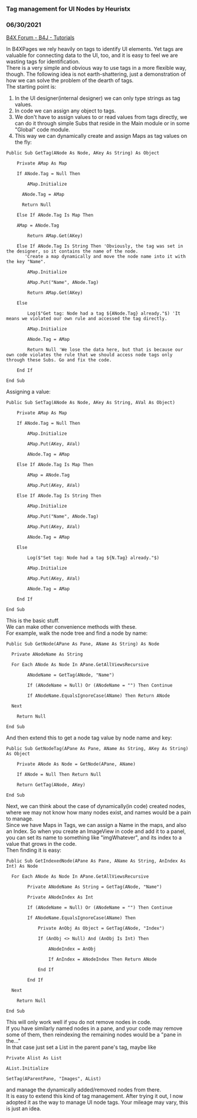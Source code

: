 ### Tag management for UI Nodes by Heuristx
### 06/30/2021
[B4X Forum - B4J - Tutorials](https://www.b4x.com/android/forum/threads/132125/)

In B4XPages we rely heavily on tags to identify UI elements. Yet tags are valuable for connecting data to the UI, too, and it is easy to feel we are wasting tags for identification.  
There is a very simple and obvious way to use tags in a more flexible way, though. The following idea is not earth-shattering, just a demonstration of how we can solve the problem of the dearth of tags.  
The starting point is:  
  
1) In the UI designer(internal designer) we can only type strings as tag values.  
2) In code we can assign any object to tags.  
3) We don't have to assign values to or read values from tags directly, we can do it through simple Subs that reside in the Main module or in some "Global" code module.  
4) This way we can dynamically create and assign Maps as tag values on the fly:  
  

```B4X
Public Sub GetTag(ANode As Node, AKey As String) As Object  
  
    Private AMap As Map  
  
    If ANode.Tag = Null Then  
  
        AMap.Initialize  
  
      ANode.Tag = AMap  
  
      Return Null  
  
    Else If ANode.Tag Is Map Then  
  
    AMap = ANode.Tag  
  
        Return AMap.Get(AKey)  
  
    Else If ANode.Tag Is String Then 'Obviously, the tag was set in the designer, so it contains the name of the node.   
       'Create a map dynamically and move the node name into it with the key "Name".  
  
        AMap.Initialize  
  
        AMap.Put("Name", ANode.Tag)  
  
        Return AMap.Get(AKey)  
  
    Else  
  
        Log($"Get tag: Node had a tag ${ANode.Tag} already."$) 'It means we violated our own rule and accessed the tag directly.  
  
        AMap.Initialize  
  
        ANode.Tag = AMap  
  
        Return Null 'We lose the data here, but that is because our own code violates the rule that we should access node tags only through these Subs. Go and fix the code.  
  
    End If  
  
End Sub
```

  
  
Assigning a value:  
  

```B4X
Public Sub SetTag(ANode As Node, AKey As String, AVal As Object)  
  
    Private AMap As Map  
  
    If ANode.Tag = Null Then  
  
        AMap.Initialize  
  
        AMap.Put(AKey, AVal)  
  
        ANode.Tag = AMap  
  
    Else If ANode.Tag Is Map Then  
  
        AMap = ANode.Tag  
  
        AMap.Put(AKey, AVal)     
  
    Else If ANode.Tag Is String Then  
  
        AMap.Initialize     
  
        AMap.Put("Name", ANode.Tag)  
  
        AMap.Put(AKey, AVal)  
  
        ANode.Tag = AMap  
  
    Else  
  
        Log($"Set tag: Node had a tag ${N.Tag} already."$)     
  
        AMap.Initialize  
  
        AMap.Put(AKey, AVal)  
  
        ANode.Tag = AMap  
  
    End If  
  
End Sub
```

  
  
This is the basic stuff.  
We can make other convenience methods with these.  
For example, walk the node tree and find a node by name:  
  

```B4X
Public Sub GetNode(APane As Pane, AName As String) As Node  
  
  Private ANodeName As String  
  
  For Each ANode As Node In APane.GetAllViewsRecursive  
  
        ANodeName = GetTag(ANode, "Name")  
  
        If (ANodeName = Null) Or (ANodeName = "") Then Continue  
  
        If ANodeName.EqualsIgnoreCase(AName) Then Return ANode  
  
  Next  
  
    Return Null  
  
End Sub
```

  
  
And then extend this to get a node tag value by node name and key:  
  

```B4X
Public Sub GetNodeTag(APane As Pane, AName As String, AKey As String) As Object  
  
    Private ANode As Node = GetNode(APane, AName)  
  
    If ANode = Null Then Return Null  
  
    Return GetTag(ANode, AKey)  
  
End Sub
```

  
  
Next, we can think about the case of dynamically(in code) created nodes, where we may not know how many nodes exist, and names would be a pain to manage.  
Since we have Maps in Tags, we can assign a Name in the maps, and also an Index. So when you create an ImageView in code and add it to a panel, you can set its name to something like "imgWhatever", and its index to a value that grows in the code.  
Then finding it is easy:  
  

```B4X
Public Sub GetIndexedNode(APane As Pane, AName As String, AnIndex As Int) As Node  
  
  For Each ANode As Node In APane.GetAllViewsRecursive  
  
        Private ANodeName As String = GetTag(ANode, "Name")  
  
        Private ANodeIndex As Int  
  
        If (ANodeName = Null) Or (ANodeName = "") Then Continue  
  
        If ANodeName.EqualsIgnoreCase(AName) Then  
  
            Private AnObj As Object = GetTag(ANode, "Index")  
  
            If (AnObj <> Null) And (AnObj Is Int) Then  
  
                ANodeIndex = AnObj  
  
                If AnIndex = ANodeIndex Then Return ANode  
  
            End If  
  
        End If  
  
  Next  
  
    Return Null  
  
End Sub
```

  
  
This will only work well if you do not remove nodes in code.  
If you have similarly named nodes in a pane, and your code may remove some of them, then reindexing the remaining nodes would be a "pane in the…"  
In that case just set a List in the parent pane's tag, maybe like  
  

```B4X
Private Alist As List  
  
AList.Initialize  
  
SetTag(AParentPane, "Images", AList)
```

  
  
and manage the dynamically added/removed nodes from there.  
It is easy to extend this kind of tag management. After trying it out, I now adopted it as the way to manage UI node tags. Your mileage may vary, this is just an idea.